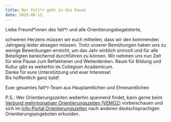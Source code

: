 ```yaml
---
title: Der falt*r geht in die Pause
date: 2025-08-12
---
```


Liebe Freund\*innen des falt\*r und alle Orientierungsbegeisterte,

<p>schweren Herzens müssen wir euch mitteilen, dass wir den kommenden Jahrgang leider absagen müssen. Trotz unserer Bemühungen haben uns zu wenige Bewerbungen erreicht, um das Jahr wirklich sinnvoll und für alle Beteiligten bereichernd durchführen zu können.
Wir nehmen uns nun Zeit für eine Pause zum Reflektieren und Weiterdenken.
Raum für Bildung und Kultur gibt es weiterhin im Collegium Academicum.<br>
Danke für eure Unterstützung und euer Interesse!<br>
Bis hoffentlich ganz bald!

Euer gesamtes falt\*r-Team aus Hauptamtlichen und Ehrenamtlichen

P.S.: Wer Orientierungszeiten weiterhin spannend findet, kann gerne beim <a href="https://verbund-orientierungszeiten.de">Verbund mehrmonatiger Orientierungszeiten (VEMOZ)</a> vorbeischauen und sich im <a href="https://www.orientierungszeiten.info/">Info-Portal Orientierungszeiten</a> nach anderen deutschsprachigen Orientierungsangeboten erkunden.
</p>
